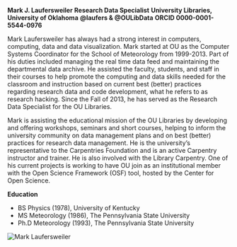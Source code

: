 **Mark J. Laufersweiler**
**Research Data Specialist**
**University Libraries, University of Oklahoma**
**@laufers & @OULibData**
**ORCID 0000-0001-5544-0976**


Mark Laufersweiler has always had a strong interest in computers, computing, data and data visualization. Mark started at OU as the Computer Systems Coordinator for the School of Meteorology from 1999-2013.  Part of his duties included managing the real time data feed and maintaining the departmental data archive. He assisted the faculty, students, and staff in their courses to help promote the computing and data skills needed for the classroom and instruction based on current best (better) practices regarding research data and code development, what he refers to as research hacking. Since the Fall of 2013, he has served as the Research Data Specialist for the OU Libraries.

Mark is assisting the educational mission of the OU Libraries by developing and offering workshops, seminars and short courses, helping to inform the university community on data management plans and on best (better) practices for research data management. He is the university’s representative to the Carpentries Foundation and is an active Carpentry instructor and trainer. He is also involved with the Library Carpentry. One of his current projects is working to have OU join as an institutional member with the Open Science Framework (OSF) tool, hosted by the Center for Open Science.

**Education**
* BS Physics (1978),  University of Kentucky
* MS Meteorology (1986), The Pennsylvania State University
* Ph.D Meteorology (1993), The Pennsylvania State University

![Mark Laufersweiler](https://libraries.ou.edu/sites/default/files/styles/profile_resource_pages/public/pictures/picture-126-1452706305.jpg?itok=Rn8cEA_u)
